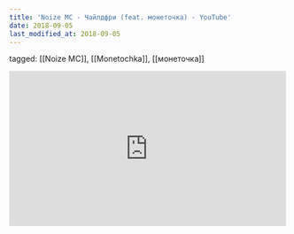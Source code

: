 ```yaml
---
title: 'Noize MC - Чайлдфри (feat. монеточка) - YouTube'
date: 2018-09-05
last_modified_at: 2018-09-05
---
```

tagged: [[Noize MC]], [[Monetochka]], [[монеточка]]
<iframe allow="accelerometer; autoplay; clipboard-write; encrypted-media; gyroscope; picture-in-picture" allowfullscreen="" frameborder="0" height="281" id="youtube_iframe" src="https://www.youtube.com/embed/_l0LVFRuHMk?feature=oembed&amp;enablejsapi=1&amp;origin=https://safe.txmblr.com&amp;wmode=opaque" width="500"></iframe>